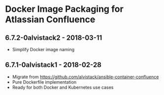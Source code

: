 # Docker Image Packaging for Atlassian Confluence

## 6.7.2-0alvistack2 - 2018-03-11

  - Simplify Docker image naming

## 6.7.1-0alvistack1 - 2018-02-28

  - Migrate from <https://github.com/alvistack/ansible-container-confluence>
  - Pure Dockerfile implementation
  - Ready for both Docker and Kubernetes use cases
